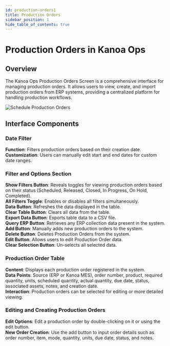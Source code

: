 ```yaml
---
id: production-orders1
title: Production Orders
sidebar_position: 1
hide_table_of_contents: true
---
```


# Production Orders in Kanoa Ops

## Overview

The Kanoa Ops Production Orders Screen is a comprehensive interface for managing production orders. It allows users to view, create, and import production orders from ERP systems, providing a centralized platform for handling production workflows.

![Schedule Production Orders](/img/ops-scheduling-production-orders.png)

## Interface Components

### Date Filter
**Function**: Filters production orders based on their creation date.<br />
**Customization**: Users can manually edit start and end dates for custom date ranges.

### Filter and Options Section
**Show Filters Button**: Reveals toggles for viewing production orders based on their status (Scheduled, Released, Closed, In Progress, On Hold, Completed).<br />
**All Filters Toggle**: Enables or disables all filters simultaneously.<br />
**Data Button**: Refreshes the data displayed in the table.<br />
**Clear Table Button**: Clears all data from the table.<br />
**Export Data Button**: Exports table data to a CSV file.<br />
**Query ERP Button**: Retrieves any ERP collection data present in the system.<br />
**Add Button**: Manually adds new production orders to the system.<br />
**Delete Button**: Deletes Production Orders from the system.<br />
**Edit Button**: Allows users to edit Production Order data.<br />
**Clear Selection Button**: Un-selects all selected data.<br />

### Production Order Table
**Content**: Displays each production order registered in the system.<br />
**Data Points**: Source (ERP or Kanoa MES), order number, product, required quantity, units, scheduled quantity, actual quantity, due date, status, associated assets, notes, and creation date.<br />
**Interaction**: Production orders can be selected for editing or more detailed viewing.<br />

### Editing and Creating Production Orders
**Edit Options**: Edit a production order by double-clicking on it or using the edit button.<br />
**New Order Creation**: Use the add button to input order details such as order number, item, mode, quantity, units, due date, status, and notes.

